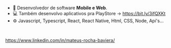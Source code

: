 - 👋 Desenvolvedor de software <b>Mobile e Web</b>.
- 💻 Também desenvolvo aplicativos pra PlayStore -> https://bit.ly/3ifQXKt
- ⚙️ Javascript, Typescript, React, React Native, Html, CSS, Node, Api's...

<br/>

https://www.linkedin.com/in/mateus-rocha-baviera/


<!---
mbaviera/mbaviera is a ✨ special ✨ repository because its `README.md` (this file) appears on your GitHub profile.
You can click the Preview link to take a look at your changes.
--->
